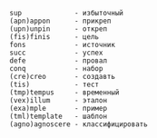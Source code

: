     sup             - избыточный
    (apn)appon      - прикреп
    (upn)unpin      - откреп
    (fis)finis      - цель
    fons            - источник
    succ            - успех
    defe            - провал
    conq            - набор
    (cre)creo       - создавть
    (tis)           - тест
    (tmp)tempus     - временный
    (vex)illum      - эталон
    (exa)mple       - пример
    (tml)template   - шаблон
    (agno)agnoscere - классифицировать